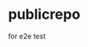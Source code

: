 # publicrepo
for e2e test














































































































































































































































































































































































































































































































































































































































































































































































































































































































































































































































































































































































































































































































































































































































































































































































































































































































































































































































































































































